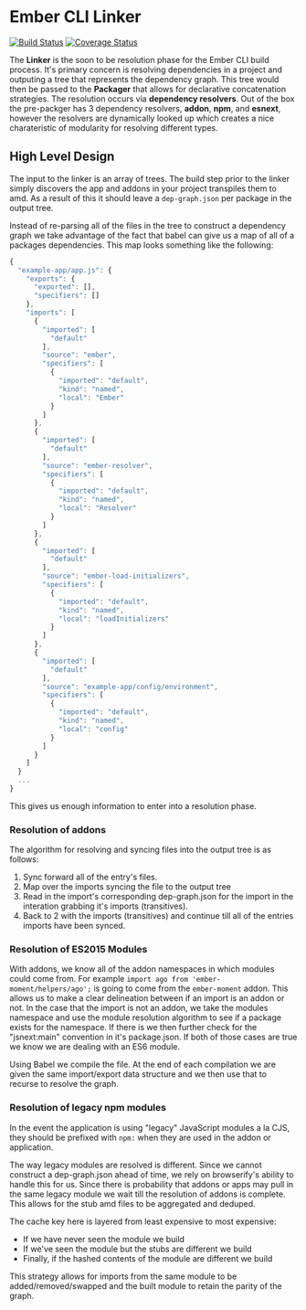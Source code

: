 # Ember CLI Linker

[![Build Status][travis-badge]][travis-badge-url] [![Coverage Status](https://coveralls.io/repos/chadhietala/ember-cli-linker/badge.svg?branch=coveralls)](https://coveralls.io/r/chadhietala/ember-cli-linker?branch=coveralls)

The __Linker__ is the soon to be resolution phase for the Ember CLI build process. It's primary concern is resolving dependencies in a project and outputing a tree that represents the dependency graph.  This tree would then be passed to the __Packager__ that allows for declarative concatenation strategies. The resolution occurs via __dependency resolvers__. Out of the box the pre-packger has 3 dependency resolvers, __addon__, __npm__, and __esnext__, however the resolvers are dynamically looked up which creates a nice charateristic of modularity for resolving different types.

## High Level Design

The input to the linker is an array of trees. The build step prior to the linker simply discovers the app and addons in your project transpiles them to amd. As a result of this it should leave a `dep-graph.json` per package in the output tree.

Instead of re-parsing all of the files in the tree to construct a dependency graph we take advantage of the fact that babel can give us a map of all of a packages dependencies.  This map looks something like the following:

```js
{
  "example-app/app.js": {
    "exports": {
      "exported": [],
      "specifiers": []
    },
    "imports": [
      {
        "imported": [
          "default"
        ],
        "source": "ember",
        "specifiers": [
          {
            "imported": "default",
            "kind": "named",
            "local": "Ember"
          }
        ]
      },
      {
        "imported": [
          "default"
        ],
        "source": "ember-resolver",
        "specifiers": [
          {
            "imported": "default",
            "kind": "named",
            "local": "Resolver"
          }
        ]
      },
      {
        "imported": [
          "default"
        ],
        "source": "ember-load-initializers",
        "specifiers": [
          {
            "imported": "default",
            "kind": "named",
            "local": "loadInitializers"
          }
        ]
      },
      {
        "imported": [
          "default"
        ],
        "source": "example-app/config/environment",
        "specifiers": [
          {
            "imported": "default",
            "kind": "named",
            "local": "config"
          }
        ]
      }
    ]
  }
  ...
}
```

This gives us enough information to enter into a resolution phase.

### Resolution of addons

The algorithm for resolving and syncing files into the output tree is as follows:

1. Sync forward all of the entry's files.
2. Map over the imports syncing the file to the output tree
3. Read in the import's corresponding dep-graph.json for the import in the interation grabbing it's imports (transitives).
4. Back to 2 with the imports (transitives) and continue till all of the entries imports have been synced.

### Resolution of ES2015 Modules

With addons, we know all of the addon namespaces in which modules could come from. For example `import ago from 'ember-moment/helpers/ago';` is going to come from the `ember-moment` addon. This allows us to make a clear delineation between if an import is an addon or not.  In the case that the import is not an addon, we take the modules namespace and use the module resolution algorithm to see if a package exists for the namespace.  If there is we then further check for the "jsnext:main" convention in it's package.json.  If both of those cases are true we know we are dealing with an ES6 module.

Using Babel we compile the file. At the end of each compilation we are given the same import/export data structure and we then use that to recurse to resolve the graph.

### Resolution of legacy npm modules

In the event the application is using "legacy" JavaScript modules a la CJS, they should be prefixed with `npm:` when they are used in the addon or application.

The way legacy modules are resolved is different. Since we cannot construct a dep-graph.json ahead of time, we rely on browserify's ability to handle this for us. Since there is probability that addons or apps may pull in the same legacy module we wait till the resolution of addons is complete. This allows for the stub amd files to be aggregated and deduped.

The cache key here is layered from least expensive to most expensive:

- If we have never seen the module we build
- If we've seen the module but the stubs are different we build
- Finally, if the hashed contents of the module are different we build

This strategy allows for imports from the same module to be added/removed/swapped and the built module to retain the parity of the graph.

[travis-badge]: https://travis-ci.org/chadhietala/ember-cli-linker.svg?branch=master
[travis-badge-url]: https://travis-ci.org/chadhietala/ember-cli-linker
